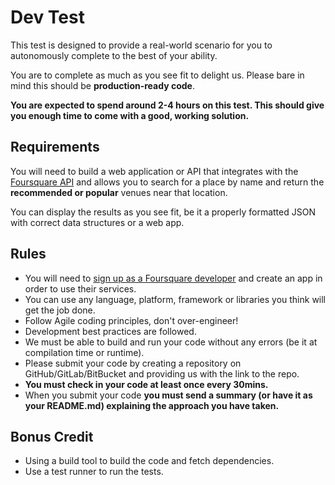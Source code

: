 # Dev Test

This test is designed to provide a real-world scenario for you to autonomously complete to the best of your ability.

You are to complete as much as you see fit to delight us. 
Please bare in mind this should be **production-ready code**.

**You are expected to spend around 2-4 hours on this test. This should give you enough time to come with a good, working solution.**

## Requirements

You will need to build a web application or API that integrates with the [Foursquare API](https://developer.foursquare.com/)
and allows you to search for a place by name and return the **recommended or popular** venues near that location.

You can display the results as you see fit, be it a properly formatted JSON with correct data structures or a web app.

## Rules

*   You will need to [sign up as a Foursquare developer](https://foursquare.com/developers/apps) and create an app in order to use their services.
*   You can use any language, platform, framework or libraries you think will get the job done.
*   Follow Agile coding principles, don't over-engineer!
*   Development best practices are followed.
*   We must be able to build and run your code without any errors (be it at compilation time or runtime).
*   Please submit your code by creating a repository on GitHub/GitLab/BitBucket and providing us with the link to the repo.
*   **You must check in your code at least once every 30mins.**
*   When you submit your code **you must send a summary (or have it as your README.md) explaining the approach you have taken.**

## Bonus Credit

*   Using a build tool to build the code and fetch dependencies.
*   Use a test runner to run the tests.
